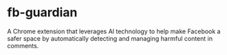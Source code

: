 # fb-guardian
 A Chrome extension that leverages AI technology to help make Facebook a safer space by automatically detecting and managing harmful content in comments.
